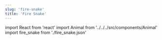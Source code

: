 ```yaml
---
slug: 'fire-snake'
title: 'Fire Snake'
---
```

    
import React from 'react'
import Animal from '../../../src/components/Animal'
import fire_snake from './fire_snake.json'
    
<Animal data={fire_snake} />
